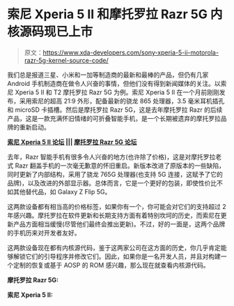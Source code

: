 # 索尼 Xperia 5 II 和摩托罗拉 Razr 5G 内核源码现已上市

> 原文：<https://www.xda-developers.com/sony-xperia-5-ii-motorola-razr-5g-kernel-source-code/>

我们总是报道三星、小米和一加等制造商的最新和最棒的产品，但仍有几家 Android 手机制造商在做令人兴奋的事情，但他们没有得到新闻媒体的关注。以索尼 Xperia 5 II 和 T2 摩托罗拉 Razr 5G 为例。索尼 Xperia 5 II 在一个月前刚刚发布，采用索尼的超高 21:9 外形，配备最新的骁龙 865 处理器，3.5 毫米耳机插孔和 microSD 卡插槽。然后是摩托罗拉 Razr 5G，这是去年摩托罗拉 Razr 的后续产品，这是一款充满怀旧情绪的可折叠智能手机，是一个长期被遗弃的摩托罗拉品牌的重新启动。

**[索尼 Xperia 5 II 论坛](https://forum.xda-developers.com/sony-xperia-5-ii) ||| [摩托罗拉 Razr 5G 论坛](https://forum.xda-developers.com/motorola-razr-5g)**

去年，Razr 智能手机有很多令人兴奋的地方(也许除了价格)，这是对摩托罗拉老式 Razr 翻盖手机的一次毫无歉意的怀旧重启。新版本改进了原版本的一些缺陷，同时更新了内部结构，采用了骁龙 765G 处理器(也支持 5G 连接，这赋予了它的品牌)，以及改进的外部显示器。总体而言，它是一个更好的包装，即使性价比不如其他替代品，如 Galaxy Z Flip 5G。

这两款设备都有相当高的价格标签，如果你有一个，你可能会对它们的支持超过 2 年感兴趣。摩托罗拉在软件更新和长期支持方面有着特别坎坷的历史，而索尼在更新产品方面相当缓慢(尽管他们最终会推出更新)。不过，好的一面是，这两个品牌的手机历来对开发者友好。

这两款设备现在都有内核源代码，鉴于这两家公司在这方面的历史，你几乎肯定能够解锁它们的引导程序并修改它们。因此，如果你是一名开发人员，并且对构建一个定制的恢复或基于 AOSP 的 ROM 感兴趣，那么现在就查看内核源代码。

**摩托罗拉 Razr 5G:**

**索尼 Xperia 5 II:**